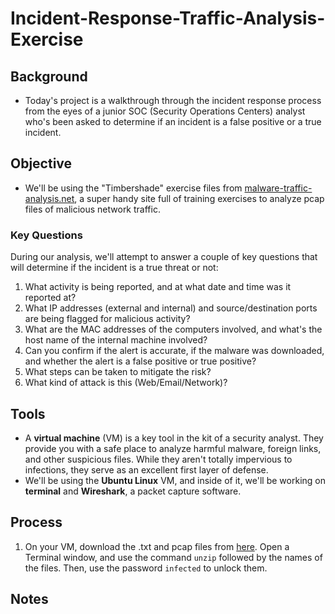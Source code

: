 # **Incident-Response-Traffic-Analysis-Exercise**

## **Background**
- Today's project is a walkthrough through the incident response process from the eyes of a junior SOC (Security Operations Centers) analyst who's been asked to determine if an incident is a false positive or a true incident. 

## **Objective**
- We'll be using the "Timbershade" exercise files from [malware-traffic-analysis.net](https://malware-traffic-analysis.net/2019/01/28/index.html), a super handy site full of training exercises to analyze pcap files of malicious network traffic. 

### **Key Questions**
During our analysis, we'll attempt to answer a couple of key questions that will determine if the incident is a true threat or not:

1. What activity is being reported, and at what date and time was it reported at?
2. What IP addresses (external and internal) and source/destination ports are being flagged for malicious activity?
3. What are the MAC addresses of the computers involved, and what's the host name of the internal machine involved?
4. Can you confirm if the alert is accurate, if the malware was downloaded, and whether the alert is a false positive or true positive?
5. What steps can be taken to mitigate the risk?
6. What kind of attack is this (Web/Email/Network)?

## **Tools**
- A **virtual machine** (VM) is a key tool in the kit of a security analyst. They provide you with a safe place to analyze harmful malware, foreign links, and other suspicious files. While they aren't totally impervious to infections, they serve as an excellent first layer of defense.
- We'll be using the **Ubuntu Linux** VM, and inside of it, we'll be working on **terminal** and **Wireshark**, a packet capture software.

## **Process**

1. On your VM, download the .txt and pcap files from [here](https://malware-traffic-analysis.net/2019/01/28/index.html). Open a Terminal window, and use the command `unzip` followed by the names of the files. Then, use the password `infected` to unlock them. 




## **Notes**
